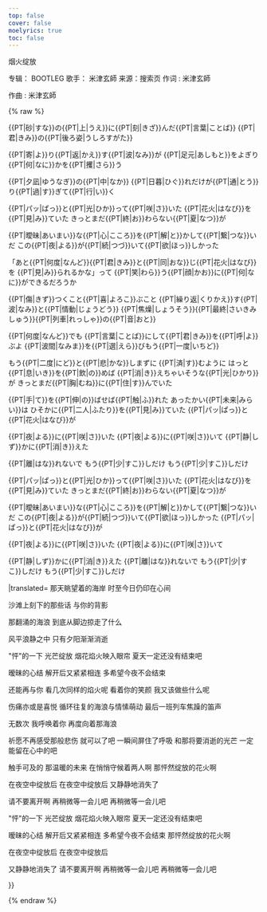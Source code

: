 ```yaml
---
top: false
cover: false
moelyrics: true
toc: false
---
```


烟火绽放

专辑： BOOTLEG
歌手：
米津玄師
来源：搜索页
作词 : 米津玄師

作曲 : 米津玄師


{% raw %}
<lyrics hidden>
{{Photrans2/button}}
{{LyricsKai
|lstyle=color:;
|rstyle=color:;
|original=
あの{{PT|日見|ひみ}}{{PT|渡|わた}}した{{PT|渚|なぎさ}}を
{{PT|今|いま}}も{{PT|思い出|おもいだ}}すんだ

{{PT|砂|すな}}の{{PT|上|うえ}}に{{PT|刻|きざ}}んだ{{PT|言葉|ことば}}
{{PT|君|きみ}}の{{PT|後ろ姿|うしろすがた}}

{{PT|寄|よ}}り{{PT|返|かえ}}す{{PT|波|なみ}}が
{{PT|足元|あしもと}}をよぎり{{PT|何|なに}}かを{{PT|攫|さら}}う

{{PT|夕凪|ゆうなぎ}}の{{PT|中|なか}}
{{PT|日暮|ひぐ}}れだけが{{PT|通|とう}}り{{PT|過|す}}ぎて{{PT|行|い}}く

{{PT|パッ|ぱっ}}と{{PT|光|ひか}}って{{PT|咲|さ}}いた
{{PT|花火|はなび}}を{{PT|見|み}}ていた
きっとまだ{{PT|終|お}}わらない{{PT|夏|なつ}}が

{{PT|曖昧|あいまい}}な{{PT|心|こころ}}を{{PT|解|と}}かして{{PT|繋|つな}}いだ
この{{PT|夜|よる}}が{{PT|続|つづ}}いて{{PT|欲|ほっ}}しかった

「あと{{PT|何度|なんど}}{{PT|君|きみ}}と{{PT|同|おな}}じ{{PT|花火|はなび}}を
{{PT|見|み}}られるかな」って
{{PT|笑|わら}}う{{PT|顔|かお}}に{{PT|何|なに}}ができるだろうか

{{PT|傷|きず}}つくこと{{PT|喜|よろこ}}ぶこと
{{PT|繰り返|くりかえ}}す{{PT|波|なみ}}と{{PT|情動|じょうどう}}
{{PT|焦燥|しょうそう}}{{PT|最終|さいきみしゅう}}{{PT|列車|れっしゃ}}の{{PT|音|おと}}

{{PT|何度|なんど}}でも
{{PT|言葉|ことば}}にして{{PT|君|きみ}}を{{PT|呼|よ}}ぶよ
{{PT|波間|なみま}}を{{PT|選|えら}}びもう{{PT|一度|いちど}}

もう{{PT|二度|にど}}と{{PT|悲|かな}}しまずに
{{PT|済|す}}むように
はっと{{PT|息|いき}}を{{PT|飲|の}}めば
{{PT|消|き}}えちゃいそうな{{PT|光|ひかり}}が
きっとまだ{{PT|胸|むね}}に{{PT|住|す}}んでいた

{{PT|手|て}}を{{PT|伸|の}}ばせば{{PT|触|ふ}}れた
あったかい{{PT|未来|みらい}}は
ひそかに{{PT|二人|ふたり}}を{{PT|見|み}}ていた
{{PT|パッ|ぱっ}}と{{PT|花火|はなび}}が

{{PT|夜|よる}}に{{PT|咲|さ}}いた
{{PT|夜|よる}}に{{PT|咲|さ}}いて
{{PT|静|しず}}かに{{PT|消|き}}えた

{{PT|離|はな}}れないで
もう{{PT|少|すこ}}しだけ
もう{{PT|少|すこ}}しだけ

{{PT|パッ|ぱっ}}と{{PT|光|ひか}}って{{PT|咲|さ}}いた
{{PT|花火|はなび}}を{{PT|見|み}}ていた
きっとまだ{{PT|終|お}}わらない{{PT|夏|なつ}}が

{{PT|曖昧|あいまい}}な{{PT|心|こころ}}を{{PT|解|と}}かして{{PT|繋|つな}}いだ
この{{PT|夜|よる}}が{{PT|続|つづ}}いて{{PT|欲|ほっ}}しかった
{{PT|パッ|ぱっ}}と{{PT|花火|はなび}}が

{{PT|夜|よる}}に{{PT|咲|さ}}いた
{{PT|夜|よる}}に{{PT|咲|さ}}いて

{{PT|静|しず}}かに{{PT|消|き}}えた
{{PT|離|はな}}れないで
もう{{PT|少|すこ}}しだけ
もう{{PT|少|すこ}}しだけ

|translated=
那天眺望着的海岸
时至今日仍印在心间

沙滩上刻下的那些话
与你的背影

那翻涌的海浪
到底从脚边掠走了什么

风平浪静之中
只有夕阳渐渐消逝

"怦"的一下 光芒绽放
烟花焰火映入眼帘
夏天一定还没有结束吧

暧昧的心结 解开后又紧紧相连
多希望今夜不会结束

还能再与你
看几次同样的焰火呢
看着你的笑颜 我又该做些什么呢

伤痛亦或是喜悦
循环往复的海浪与情愫萌动
最后一班列车焦躁的笛声

无数次
我呼唤着你
再度向着那海浪

祈愿不再感受那般悲伤
就可以了吧
一瞬间屏住了呼吸
和那将要消逝的光芒
一定能留在心中的吧

触手可及的
那温暖的未来
在悄悄守候着两人啊
那怦然绽放的花火啊

在夜空中绽放后
在夜空中绽放后
又静静地消失了

请不要离开啊
再稍微等一会儿吧
再稍微等一会儿吧

"怦"的一下 光芒绽放
烟花焰火映入眼帘
夏天一定还没有结束吧

暧昧的心结 解开后又紧紧相连
多希望今夜不会结束
那怦然绽放的花火啊

在夜空中绽放后
在夜空中绽放后

又静静地消失了
请不要离开啊
再稍微等一会儿吧
再稍微等一会儿吧

}}

</lyrics>
{% endraw %}
